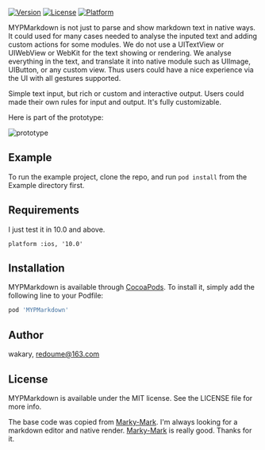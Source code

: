 [![Version](https://img.shields.io/cocoapods/v/MYPMarkdown.svg?style=flat)](https://cocoapods.org/pods/MYPMarkdown)
[![License](https://img.shields.io/cocoapods/l/MYPMarkdown.svg?style=flat)](https://cocoapods.org/pods/MYPMarkdown)
[![Platform](https://img.shields.io/cocoapods/p/MYPMarkdown.svg?style=flat)](https://cocoapods.org/pods/MYPMarkdown)

MYPMarkdown is not just to parse and show markdown text in native ways. It could used for many cases needed to analyse the inputed text and adding custom actions for some modules. We do not use a UITextView or UIWebView or WebKit for the text showing or rendering. We analyse everything in the text, and translate it into native module such as UIImage, UIButton, or any custom view. Thus users could have a nice experience via the UI with all gestures supported.

Simple text input, but rich or custom and interactive output. Users could made their own rules for input and output. It's fully customizable.

Here is part of the prototype:

![prototype](https://github.com/wakaryry/MYPMarkdown/blob/master/screens/prototype.png)

## Example

To run the example project, clone the repo, and run `pod install` from the Example directory first.

## Requirements
I just test it in 10.0 and above.
```
platform :ios, '10.0'
```

## Installation

MYPMarkdown is available through [CocoaPods](https://cocoapods.org). To install
it, simply add the following line to your Podfile:

```ruby
pod 'MYPMarkdown'
```

## Author

wakary, redoume@163.com

## License

MYPMarkdown is available under the MIT license. See the LICENSE file for more info.

The base code was copied from [Marky-Mark](https://github.com/M2Mobi/Marky-Mark).
I'm always looking for a markdown editor and native render.
[Marky-Mark](https://github.com/M2Mobi/Marky-Mark) is really good. Thanks for it.
